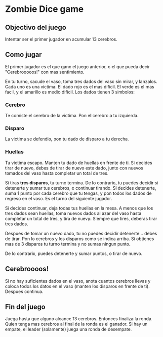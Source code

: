 # Zombie Dice game

## Objectivo del juego

Intentar ser el primer jugador en acumular 13 cerebros.

## Como jugar

El primer jugador es el que gano el juego anterior, o el que pueda decir "Cerebrooooos!" con mas sentimiento.

En tu turno, sacude el vaso, toma tres dados del vaso sin mirar, y lanzalos. Cada uno es una victima. El dado rojo es el mas dificil. El verde es el mas facil, y el amarillo es medio dificil.
Los dados tienen 3 simbolos:

### Cerebro

Te comiste el cerebro de la victima. Pon el cerebro a tu izquierda.

### Disparo

La victima se defendio, pon tu dado de disparo a tu derecha.

### Huellas

Tu victima escapo. Manten tu dado de huellas en frente de ti. Si decides tirar de nuevo, debes de tirar de nuevo este dado, junto con nuevos tomados del vaso hasta completar un total de tres.

Si tiras **tres disparos**, tu turno termina. De lo contrario, tu puedes decidir si detenerte y sumar tus cerebros, o continuar tirando. Si decides detenerte, suma 1 punto por cada cerebro que tu tengas, y pon todos los dados de regreso en el vaso. Es el turno del siguiente jugador.

Si decides continuar, deja todas tus huellas en la mesa. A menos que los tres dados sean huellas, toma nuevos dados al azar del vaso hasta completar un total de tres, y tira de nuevp. Siempre que tires, deberas tirar tres dados.

Despues de tomar un nuevo dado, tu no puedes decidir detenerte... debes de tirar. Pon lo cerebros y los disparos como se indica arriba. Si obtienes mas de 3 disparos tu turno termina y no sumas ningun punto.

De lo contrario, puedes detenerte y sumar puntos, o tirar de nuevo.

## Cerebroooos!

Si no hay suficientes dados en el vaso, anota cuantos cerebros llevas y coloca todos los datos en el vaso (manten los disparos en frente de ti). Despues continua.

## Fin del juego

Juega hasta que alguno alcance 13 cerebros. Entonces finaliza la ronda. Quien tenga mas cerebros al final de la ronda es el ganador. Si hay un empate, el leader (solamente) juega una ronda de desempate.
